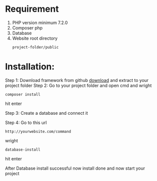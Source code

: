 # Requirement

<ol>
  <li>PHP version minimum 7.2.0</li>  
  <li>Composer php</li>
  <li>Database</li>
  <li>Website root directory

```
project-folder/public
```
  
  </li>
</ol>

# Installation:

Step 1: Download framework from github <a href="https://github.com/anuislam/As-framework">download</a> and extract to your project folder
Step 2: Go to your project folder and open cmd and wright

```
composer install
```
hit enter

Step 3: Create a database and connect it

Step 4: Go to this url

```
http://yourwebsite.com/command
```

wright

```
database-install
```

hit enter

After Database install successful now install done and now start your project
